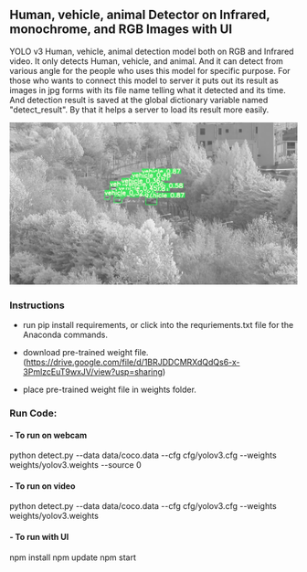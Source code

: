 ## Human, vehicle, animal Detector on Infrared, monochrome, and RGB Images with UI
YOLO v3 Human, vehicle, animal detection model both on RGB and Infrared video. It only detects Human, vehicle, and animal. And it can detect from various angle for the people who uses this model for specific purpose. For those who wants to connect this model to server it puts out its result as images in jpg forms with its file name telling what it detected and its time. And detection result is saved at the global dictionary variable named "detect_result". By that it helps a server to load its result more easily.

![](example1.png)

### Instructions

- run pip install requirements, or click into the requriements.txt file for the Anaconda commands.

- download pre-trained weight file. (https://drive.google.com/file/d/1BRJDDCMRXdQdQs6-x-3PmlzcEuT9wxJV/view?usp=sharing)

- place pre-trained weight file in weights folder.

### Run Code:

#### - To run on webcam
python detect.py --data data/coco.data --cfg cfg/yolov3.cfg --weights weights/yolov3.weights --source 0

#### - To run on video
python detect.py --data data/coco.data --cfg cfg/yolov3.cfg --weights weights/yolov3.weights

#### - To run with UI
npm install
npm update
npm start
